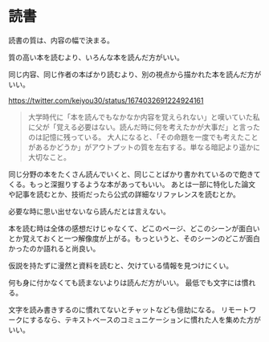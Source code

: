 # 読書

読書の質は、内容の幅で決まる。

質の高い本を読むより、いろんな本を読んだ方がいい。

同じ内容、同じ作者の本ばかり読むより、別の視点から描かれた本を読んだ方がいい。

https://twitter.com/keiyou30/status/1674032691224924161

> 大学時代に「本を読んでもなかなか内容を覚えられない」と嘆いていた私に父が「覚える必要はない。読んだ時に何を考えたかが大事だ」と言ったのは記憶に残っている。
> 大人になると、「その命題を一度でも考えたことがあるかどうか」がアウトプットの質を左右する。単なる暗記より遥かに大切なこと。

同じ分野の本をたくさん読んでいくと、同じことばかり書かれているので飽きてくる。もっと深掘りするような本があってもいい。
あとは一部に特化した論文や記事を読むとか、技術だったら公式の詳細なリファレンスを読むとか。

必要な時に思い出せないなら読んだとは言えない。

本を読む時は全体の感想だけじゃなくて、どこのページ、どこのシーンが面白いとか覚えておくと一つ解像度が上がる。もっというと、そのシーンのどこが面白かったのか語れると尚良い。

仮説を持たずに漫然と資料を読むと、欠けている情報を見つけにくい。

何も身に付かなくても読まないよりは読んだ方がいい。
最低でも文字には慣れる。

文字を読み書きするのに慣れてないとチャットなども億劫になる。
リモートワークにするなら、テキストベースのコミュニケーションに慣れた人を集めた方がいい。
